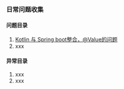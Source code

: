 ### 日常问题收集

#### 问题目录
1. [Kotlin 与 Spring boot整合，@Value的问题](spring_and_kotlin_for_value.md)
2. xxx

#### 异常目录

1. xxx
2. xxx